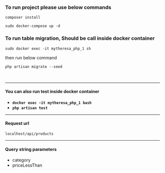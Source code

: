 ### To run project please use below commands
`composer install`

`sudo docker-compose up -d`

### To run table migration, Should be call inside docker container
`sudo docker exec -it mytheresa_php_1 sh`

then run below command

`php artisan migrate --seed`

<br><hr>

#### You can also run test inside docker container

- **`docker exec -it mytheresa_php_1 bash`**
- **`php artisan test`**

<hr>

#### Request url
`localhost/api/products`
<hr>

#### Query string parameters
- category
- priceLessThan
